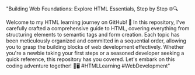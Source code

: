 "Building Web Foundations: Explore HTML Essentials, Step by Step 🌐🔍

Welcome to my HTML learning journey on GitHub! 🎉 In this repository, I've carefully crafted a comprehensive guide to HTML, covering everything from structuring elements to semantic tags and form creation. Each topic has been meticulously organized and committed in a sequential order, allowing you to grasp the building blocks of web development effectively. Whether you're a newbie taking your first steps or a seasoned developer seeking a quick reference, this repository has you covered. Let's embark on this coding adventure together! 💼🖥️ #HTMLLearning #WebDevelopment"

